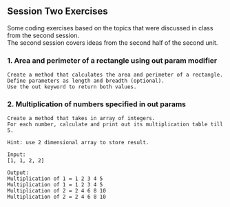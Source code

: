 ## Session Two Exercises

Some coding exercises based on the topics that were discussed in class from the second session.  
The second session covers ideas from the second half of the second unit.

### 1. Area and perimeter of a rectangle using out param modifier

```
Create a method that calculates the area and perimeter of a rectangle.
Define parameters as length and breadth (optional).
Use the out keyword to return both values.
```

### 2. Multiplication of numbers specified in out params

```
Create a method that takes in array of integers.
For each number, calculate and print out its multiplication table till 5.

Hint: use 2 dimensional array to store result.  

Input:
[1, 1, 2, 2]

Output:
Multiplication of 1 = 1 2 3 4 5
Multiplication of 1 = 1 2 3 4 5
Multiplication of 2 = 2 4 6 8 10
Multiplication of 2 = 2 4 6 8 10
```
